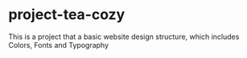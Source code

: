 # project-tea-cozy
This is a project that a basic website design structure, which includes Colors, Fonts and Typography

